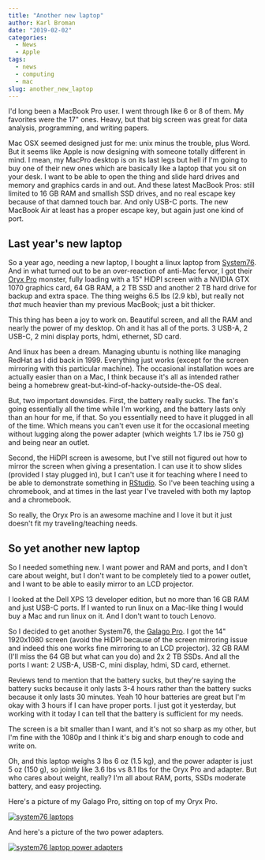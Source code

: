 ```yaml
---
title: "Another new laptop"
author: Karl Broman
date: "2019-02-02"
categories:
  - News
  - Apple
tags:
  - news
  - computing
  - mac
slug: another_new_laptop
---
```


I'd long been a MacBook Pro user. I went through like 6 or 8 of them.
My favorites were the 17" ones. Heavy, but that big screen was great
for data analysis, programming, and writing papers.

Mac OSX seemed designed just for me: unix minus the trouble, plus
Word. But it seems like Apple is now designing with someone totally
different in mind. I mean, my MacPro desktop is on its last legs but
hell if I'm going to buy one of their new ones which are basically
like a laptop that you sit on your desk. I want to be able to open the
thing and slide hard drives and memory and graphics cards in and out.
And these latest MacBook Pros: still limited to 16 GB RAM and smallish
SSD drives, and no real escape key because of that damned touch bar.
And only USB-C ports. The new MacBook Air at least has a proper escape
key, but again just one kind of port.

## Last year's new laptop

So a year ago, needing a new laptop, I bought a linux laptop from
[System76](https://system76.com). And in what turned out to be an
over-reaction of anti-Mac fervor, I got their [Oryx
Pro](https://system76.com/laptops/oryx) monster, fully loading with a
15" HiDPI screen with a NVIDIA GTX 1070 graphics card, 64 GB RAM, a 2
TB SSD and another 2 TB hard drive for backup and extra space. The
thing weighs 6.5 lbs (2.9 kb), but really not _that_ much heavier than
my previous MacBook; just a bit thicker.

This thing has been a joy to work on. Beautiful screen, and all the RAM
and nearly the power of my desktop.
Oh and it has all of the ports. 3 USB-A, 2 USB-C, 2 mini display ports,
hdmi, ethernet, SD card.

And linux has been a dream. Managing ubuntu is nothing like
managing RedHat as I did back in 1999. Everything just works (except
for the screen mirroring with this particular machine). The occasional
installation woes are actually easier than on a Mac, I think because it's all
as intended rather being a homebrew
great-but-kind-of-hacky-outside-the-OS deal.

But, two important downsides. First, the battery really sucks. The
fan's going essentially all the time while I'm working, and the battery
lasts only than an hour for me, if that. So you essentially need
to have it plugged in all of the time. Which means you can't even use
it for the occasional meeting without lugging along the power adapter (which
weights 1.7 lbs ie 750 g) and being near an outlet.

Second, the HiDPI screen is awesome, but I've still not figured out
how to mirror the screen when giving a presentation. I can use it to
show slides (provided I stay plugged in), but I can't use it for
teaching where I need to be able to demonstrate something in
[RStudio](https://rstudio.com). So I've been teaching using a
chromebook, and at times in the last year I've traveled with both my
laptop and a chromebook.

So really, the Oryx Pro is an awesome machine and I love it but it
just doesn't fit my traveling/teaching needs.

## So yet another new laptop

So I needed something new. I want power and RAM and ports, and I don't
care about weight, but I don't want to be completely tied to a power
outlet, and I want to be able to easily mirror to an LCD projector.

I looked at the Dell XPS 13 developer edition, but no more than 16 GB
RAM and just USB-C ports. If I wanted to run linux on a Mac-like
thing I would buy a Mac and run linux on it. And I don't want to touch
Lenovo.

So I decided to get another System76, the [Galago
Pro](https://system76.com/laptops/galago). I got the 14" 1920x1080
screen (avoid the HiDPI because of the screen mirroring issue and
indeed this one works fine mirroring to an LCD projector). 32 GB RAM
(I'll miss the 64 GB but what can you do) and 2x 2 TB SSDs. And all the
ports I want: 2 USB-A, USB-C, mini display, hdmi, SD card, ethernet.

Reviews tend to mention that the battery sucks, but they're saying the
battery sucks because it only lasts 3-4 hours rather than the battery
sucks because it only lasts 30 minutes. Yeah 10 hour batteries are
great but I'm okay with 3 hours if I can have proper ports. I just got
it yesterday, but working with it today I can tell that the battery
is sufficient for my needs.

The screen is a bit smaller than I want, and it's not so sharp as my
other, but I'm fine with the 1080p and I think it's big and sharp
enough to code and write on.

Oh, and this laptop weighs 3 lbs 6 oz (1.5 kg), and the power adapter
is just 5 oz (150 g), so jointly like 3.6 lbs vs 8.1 lbs for the Oryx
Pro and adapter. But who cares about weight, really? I'm all about RAM,
ports, SSDs moderate battery, and easy projecting.

Here's a picture of my Galago Pro, sitting on top of my Oryx Pro.

[![system76
laptops](/images/system76_laptops_small.png)](/images/system76_laptops.png)

And here's a picture of the two power adapters.

[![system76 laptop power
adapters](/images/system76_power_adapters_small.png)](/images/system76_power_adapters.png)
